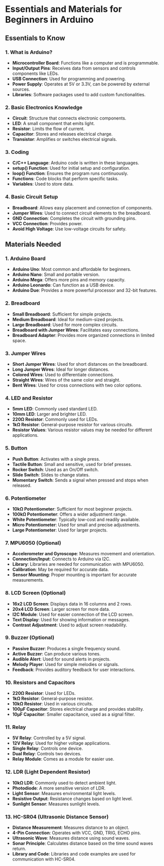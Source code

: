 # Essentials and Materials for Beginners in Arduino

## Essentials to Know

### 1. What is Arduino?

- **Microcontroller Board**: Functions like a computer and is programmable.
- **Input/Output Pins**: Receives data from sensors and controls components like LEDs.
- **USB Connection**: Used for programming and powering.
- **Power Supply**: Operates at 5V or 3.3V, can be powered by external sources.
- **Libraries**: Software packages used to add custom functionalities.

### 2. Basic Electronics Knowledge

- **Circuit**: Structure that connects electronic components.
- **LED**: A small component that emits light.
- **Resistor**: Limits the flow of current.
- **Capacitor**: Stores and releases electrical charge.
- **Transistor**: Amplifies or switches electrical signals.

### 3. Coding

- **C/C++ Language**: Arduino code is written in these languages.
- **setup() Function**: Used for initial setup and configuration.
- **loop() Function**: Ensures the program runs continuously.
- **Functions**: Code blocks that perform specific tasks.
- **Variables**: Used to store data.

### 4. Basic Circuit Setup

- **Breadboard**: Allows easy placement and connection of components.
- **Jumper Wires**: Used to connect circuit elements to the breadboard.
- **GND Connection**: Completes the circuit with grounding pins.
- **VCC Connection**: Provides power.
- **Avoid High Voltage**: Use low-voltage circuits for safety.

## Materials Needed

### 1. Arduino Board

- **Arduino Uno**: Most common and affordable for beginners.
- **Arduino Nano**: Small and portable version.
- **Arduino Mega**: Offers more pins and memory capacity.
- **Arduino Leonardo**: Can function as a USB device.
- **Arduino Due**: Provides a more powerful processor and 32-bit features.

### 2. Breadboard

- **Small Breadboard**: Sufficient for simple projects.
- **Medium Breadboard**: Ideal for medium-sized projects.
- **Large Breadboard**: Used for more complex circuits.
- **Breadboard with Jumper Wires**: Facilitates easy connections.
- **Breadboard Adapter**: Provides more organized connections in limited space.

### 3. Jumper Wires

- **Short Jumper Wires**: Used for short distances on the breadboard.
- **Long Jumper Wires**: Ideal for longer distances.
- **Colored Wires**: Used to differentiate connections.
- **Straight Wires**: Wires of the same color and straight.
- **Bent Wires**: Used for cross connections with two color options.

### 4. LED and Resistor

- **5mm LED**: Commonly used standard LED.
- **10mm LED**: Larger and brighter LED.
- **220Ω Resistor**: Commonly used for LEDs.
- **1kΩ Resistor**: General-purpose resistor for various circuits.
- **Resistor Values**: Various resistor values may be needed for different applications.

### 5. Button

- **Push Button**: Activates with a single press.
- **Tactile Button**: Small and sensitive, used for brief presses.
- **Rocker Switch**: Used as an On/Off switch.
- **Slide Switch**: Slides to change states.
- **Momentary Switch**: Sends a signal when pressed and stops when released.

### 6. Potentiometer

- **10kΩ Potentiometer**: Sufficient for most beginner projects.
- **100kΩ Potentiometer**: Offers a wider adjustment range.
- **White Potentiometer**: Typically low-cost and readily available.
- **Micro Potentiometer**: Used for small and precise adjustments.
- **Large Potentiometer**: Used for larger projects.

### 7. MPU6050 (Optional)

- **Accelerometer and Gyroscope**: Measures movement and orientation.
- **Connection/Input**: Connects to Arduino via I2C.
- **Library**: Libraries are needed for communication with MPU6050.
- **Calibration**: May be required for accurate data.
- **Sensor Mounting**: Proper mounting is important for accurate measurements.

### 8. LCD Screen (Optional)

- **16x2 LCD Screen**: Displays data in 16 columns and 2 rows.
- **20x4 LCD Screen**: Larger screen for more data.
- **I2C Module**: Used for easier connection of the LCD screen.
- **Text Display**: Used for showing information or messages.
- **Contrast Adjustment**: Used to adjust screen readability.

### 9. Buzzer (Optional)

- **Passive Buzzer**: Produces a single frequency sound.
- **Active Buzzer**: Can produce various tones.
- **Audible Alert**: Used for sound alerts in projects.
- **Melody Player**: Used for simple melodies or signals.
- **Feedback**: Provides auditory feedback for user interactions.

### 10. Resistors and Capacitors

- **220Ω Resistor**: Used for LEDs.
- **1kΩ Resistor**: General-purpose resistor.
- **10kΩ Resistor**: Used in various circuits.
- **100μF Capacitor**: Stores electrical charge and provides stability.
- **10μF Capacitor**: Smaller capacitance, used as a signal filter.

### 11. Relay

- **5V Relay**: Controlled by a 5V signal.
- **12V Relay**: Used for higher voltage applications.
- **Single Relay**: Controls one device.
- **Dual Relay**: Controls two devices.
- **Relay Module**: Comes as a module for easier use.

### 12. LDR (Light Dependent Resistor)

- **10kΩ LDR**: Commonly used to detect ambient light.
- **Photodiode**: A more sensitive version of LDR.
- **Light Sensor**: Measures environmental light levels.
- **Resistive Output**: Resistance changes based on light level.
- **Sunlight Sensor**: Measures sunlight levels.

### 13. HC-SR04 (Ultrasonic Distance Sensor)

- **Distance Measurement**: Measures distance to an object.
- **4-Pin Connection**: Operates with VCC, GND, TRIG, ECHO pins.
- **Ultrasonic Wave**: Measures distance using sound waves.
- **Sonar Principle**: Calculates distance based on the time sound waves return.
- **Library and Code**: Libraries and code examples are used for communication with HC-SR04.
